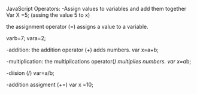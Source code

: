 

JavaScript Operators:
-Assign values to variables and add them together
Var X =5;
(assing the value 5 to x)

the assignment operator (=) assigns a value to a variable.

varb=7;
vara=2;

-addition:
the addition operator (+) adds numbers.
var x=a+b;

-multiplication:
the multiplications operator(*) multiplies numbers.
var x=a*b;

-diision (/) 
var=a/b;

-addition assigment (+=)
var x =10;

